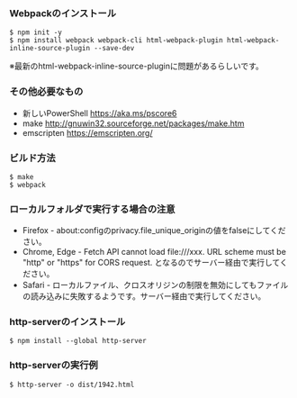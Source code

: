 ### Webpackのインストール
```
$ npm init -y
$ npm install webpack webpack-cli html-webpack-plugin html-webpack-inline-source-plugin --save-dev
```
※最新のhtml-webpack-inline-source-pluginに問題があるらしいです。
### その他必要なもの
* 新しいPowerShell https://aka.ms/pscore6
* make http://gnuwin32.sourceforge.net/packages/make.htm
* emscripten https://emscripten.org/
### ビルド方法
```
$ make
$ webpack
```
### ローカルフォルダで実行する場合の注意
* Firefox - about:configのprivacy.file_unique_originの値をfalseにしてください。
* Chrome, Edge - Fetch API cannot load file:///xxx. URL scheme must be "http" or "https" for CORS request. となるのでサーバー経由で実行してください。
* Safari - ローカルファイル、クロスオリジンの制限を無効にしてもファイルの読み込みに失敗するようです。サーバー経由で実行してください。
### http-serverのインストール
```
$ npm install --global http-server
```
### http-serverの実行例
```
$ http-server -o dist/1942.html
```
